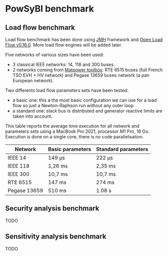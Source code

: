 # PowSyBl benchmark



## Load flow benchmark



Load flow benchmark has been done using [JMH](https://github.com/openjdk/jmh) framework and [Open Load Flow v0.16.0](https://github.com/powsybl/powsybl-open-loadflow/releases/tag/v0.16.0). More load flow engines will be added later.

Five networks of various sizes have been used: 

- 3 classical IEEE networks: 14, 118 and 300 buses.
- 2 networks coming from [Matpower toolbox](https://matpower.org/): RTE 6515 buses (full French TSO EVH + HV network) and Pegase 13659 buses network (a pan European network).

Two differents load flow parameters sets have been tested:

- a basic one: this a the most basic configuration we can use for a load flow so just a Newton-Raphson run without any outer loop.
- a standard one: slack bus is distributed and generator reactive limits are taken into account.



This table reports the average time execution for all network and parameters sets using a MacBook Pro 2021, processor M1 Pro, 16 Go. Execution is done on a single core, there is no code parallelisation.

| Network      | Basic parameters | Standard parameters |
| ------------ | ---------------- | ------------------- |
| IEEE 14      | 149 &#181;s      | 222 &#181;s         |
| IEEE 118     | 1,26 ms          | 2,35 ms             |
| IEEE 300     | 10,7 ms          | 10,7 ms             |
| RTE 6515     | 147 ms           | 274 ms              |
| Pegase 13659 | 510 ms           | 1.08 s              |



## Security analysis benchmark

TODO



## Sensitivity analysis benchmark

TODO
